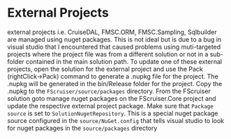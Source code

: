 # External Projects
external projects i.e. CruiseDAL, FMSC.ORM, FMSC.Sampling, Sqlbuilder are managed using nuget packages. This is not ideal but is due to a bug in visual studio that I encountered that caused problems using muti-targeted projects where the project file was from a different solution or not in a sub-folder contained in the main solution path. 
To update one of these external projects, open the solution for the external project and use the Pack (rightClick->Pack) command to generate a .nupkg file for the project. The .nupkg will be generated in the bin/Release folder for the project. Copy the .nupkg to the `FScruiser/source/packages` directory. 
From the FScruiser solution goto manage nuget packages on the FScruiser.Core project and update the respective external project package. Make sure that `Package source` is set to `SolutionNugetRepository`. This is a special nuget package source configured in the `source/NuGet.config` that tells visual studio to look for nuget packages in the `source/packages` directory